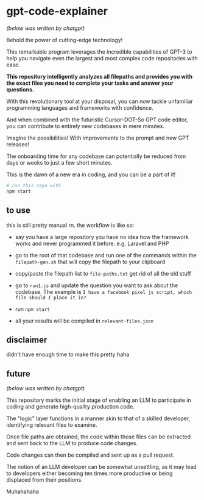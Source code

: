 # gpt-code-explainer

_(below was written by chatgpt)_

Behold the power of cutting-edge technology! 

This remarkable program leverages the incredible capabilities of GPT-3 to help you navigate even the largest and most complex code repositories with ease. 

**This repository intelligently analyzes all filepaths and provides you with the exact files you need to complete your tasks and answer your questions.**

With this revolutionary tool at your disposal, you can now tackle unfamiliar programming languages and frameworks with confidence. 

And when combined with the futuristic Cursor-DOT-So GPT code editor, you can contribute to entirely new codebases in mere minutes.

Imagine the possibilities! With improvements to the prompt and new GPT releases! 

The onboarding time for any codebase can potentially be reduced from days or weeks to just a few short minutes. 

This is the dawn of a new era in coding, and you can be a part of it!

```bash
# run this repo with
npm start
```

## to use

this is still pretty manual rn. the workflow is like so:

- say you have a large repository you have no idea how the framework works and never programmed it before. e.g. Laravel and PHP

- go to the root of that codebase and run one of the commands within the `filepath-gen.sh` that will copy the filepath to your clipboard

- copy/paste the filepath list to `file-paths.txt` get rid of all the old stuff

- go to `run1.js` and update the question you want to ask about the codebase. The example is `I have a facebook pixel js script, which file should I place it in?`

- run `npm start`

- all your results will be compiled in `relevant-files.json`

## disclaimer

didn't have enough time to make this pretty haha

## future

_(below was written by chatgpt)_

This repository marks the initial stage of enabling an LLM to participate in coding and generate high-quality production code. 

The "logic" layer functions in a manner akin to that of a skilled developer, identifying relevant files to examine. 

Once file paths are obtained, the code within those files can be extracted and sent back to the LLM to produce code changes.

Code changes can then be compiled and sent up as a pull request.

The notion of an LLM developer can be somewhat unsettling, as it may lead to developers either becoming ten times more productive or being displaced from their positions.

Muhahahaha
